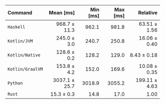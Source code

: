 | Command | Mean [ms] | Min [ms] | Max [ms] | Relative |
|:---|---:|---:|---:|---:|
| `Haskell` | 968.7 ± 11.3 | 962.1 | 981.8 | 63.51 ± 1.56 |
| `Kotlin/JVM` | 245.0 ± 3.0 | 240.7 | 250.8 | 16.06 ± 0.40 |
| `Kotlin/Native` | 128.6 ± 0.2 | 128.2 | 129.0 | 8.43 ± 0.18 |
| `Kotlin/GraalVM` | 153.8 ± 4.2 | 152.0 | 169.6 | 10.08 ± 0.35 |
| `Python` | 3037.1 ± 25.7 | 3018.9 | 3055.2 | 199.11 ± 4.63 |
| `Rust` | 15.3 ± 0.3 | 14.8 | 17.0 | 1.00 |
